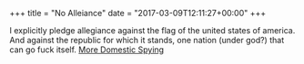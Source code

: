 +++
title = "No Alleiance"
date = "2017-03-09T12:11:27+00:00"
+++

I explicitly pledge allegiance against the flag of the united states of america.
And against the republic for which it stands, one nation (under god?) that can go fuck itself.
<a href="https://wikileaks.com/ciav7p1/">More Domestic Spying</a>
			